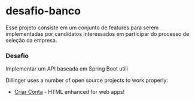 # desafio-banco
Esse projeto consiste em um conjunto de features para serem implementadas por candidatos interessados em participar do processo de seleção da empresa.

### Desafio
Implementar um API baseada em Spring Boot utili


Dillinger uses a number of open source projects to work properly:

* [Criar Conta](criar_conta.feature) - HTML enhanced for web apps!


[//]: # 

   [criar]: <criar_conta.feature>

